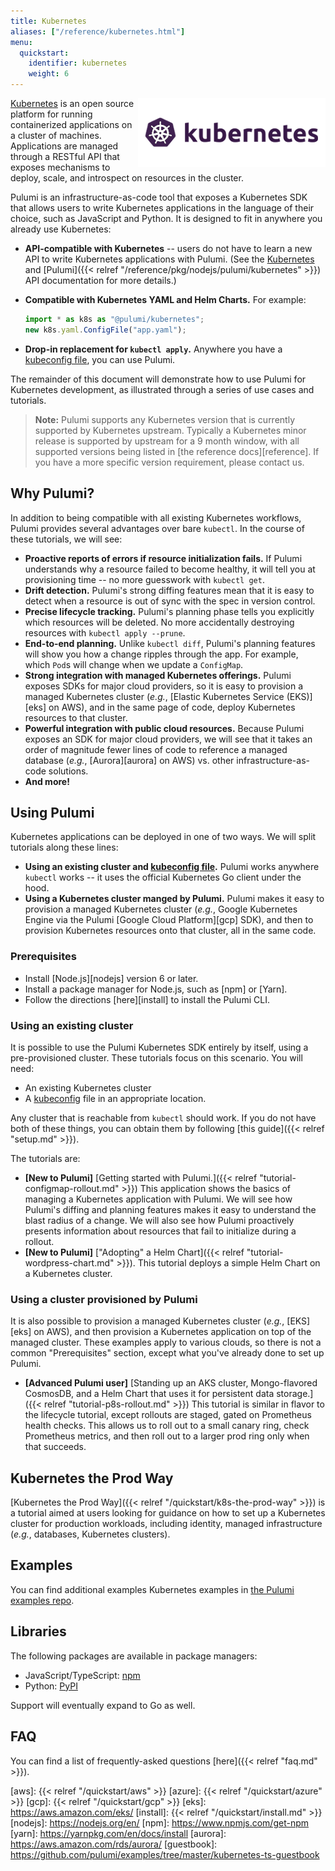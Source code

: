 ```yaml
---
title: Kubernetes
aliases: ["/reference/kubernetes.html"]
menu:
  quickstart:
    identifier: kubernetes
    weight: 6
---
```


<img src="/images/quickstart/k8s-purple.png" align="right">

[Kubernetes][k8s] is an open source platform for running containerized applications on a cluster of
machines. Applications are managed through a RESTful API that exposes mechanisms to deploy, scale,
and introspect on resources in the cluster.

Pulumi is an infrastructure-as-code tool that exposes a Kubernetes SDK that allows users to write
Kubernetes applications in the language of their choice, such as JavaScript and Python. It is
designed to fit in anywhere you already use Kubernetes:

-   **API-compatible with Kubernetes** -- users do not have to learn a new API to write Kubernetes
    applications with Pulumi. (See the [Kubernetes][api-reference] and
    [Pulumi]({{< relref "/reference/pkg/nodejs/pulumi/kubernetes" >}}) API documentation for more
    details.)

-   **Compatible with Kubernetes YAML and Helm Charts.** For example:

    ```typescript
    import * as k8s as "@pulumi/kubernetes";
    new k8s.yaml.ConfigFile("app.yaml");
    ```

-   **Drop-in replacement for `kubectl apply`.** Anywhere you have a [kubeconfig file][kubeconfig],
    you can use Pulumi.

The remainder of this document will demonstrate how to use Pulumi for Kubernetes development, as
illustrated through a series of use cases and tutorials.

> **Note:** Pulumi supports any Kubernetes version that is currently supported by Kubernetes
> upstream. Typically a Kubernetes minor release is supported by upstream for a 9 month window, with
> all supported versions being listed in [the reference docs][reference]. If you have a more
> specific version requirement, please contact us.

## Why Pulumi?

In addition to being compatible with all existing Kubernetes workflows, Pulumi provides several
advantages over bare `kubectl`. In the course of these tutorials, we will see:

-   **Proactive reports of errors if resource initialization fails.** If Pulumi understands why a
    resource failed to become healthy, it will tell you at provisioning time -- no more guesswork
    with `kubectl get`.
-   **Drift detection.** Pulumi's strong diffing features mean that it is easy to detect when a
    resource is out of sync with the spec in version control.
-   **Precise lifecycle tracking.** Pulumi's planning phase tells you explicitly which resources
    will be deleted. No more accidentally destroying resources with `kubectl apply --prune`.
-   **End-to-end planning.** Unlike `kubectl diff`, Pulumi's planning features will show you how a
    change ripples through the app. For example, which `Pod`s will change when we update a
    `ConfigMap`.
-   **Strong integration with managed Kubernetes offerings.** Pulumi exposes SDKs for major cloud
    providers, so it is easy to provision a managed Kubernetes cluster (_e.g._, [Elastic Kubernetes
    Service (EKS)][eks] on AWS), and in the same page of code, deploy Kubernetes resources to that
    cluster.
-   **Powerful integration with public cloud resources.** Because Pulumi exposes an SDK for major
    cloud providers, we will see that it takes an order of magnitude fewer lines of code to
    reference a managed database (_e.g._, [Aurora][aurora] on AWS) vs. other infrastructure-as-code
    solutions.
-   **And more!**

## Using Pulumi

Kubernetes applications can be deployed in one of two ways. We will split tutorials along these
lines:

-   **Using an existing cluster and [kubeconfig file][kubeconfig].** Pulumi works anywhere `kubectl`
    works -- it uses the official Kubernetes Go client under the hood.
-   **Using a Kubernetes cluster manged by Pulumi.** Pulumi makes it easy to provision a managed
    Kubernetes cluster (_e.g._, Google Kubernetes Engine via the Pulumi [Google Cloud Platform][gcp]
    SDK), and then to provision Kubernetes resources onto that cluster, all in the same code.

### Prerequisites

-   Install [Node.js][nodejs] version 6 or later.
-   Install a package manager for Node.js, such as [npm] or [Yarn].
-   Follow the directions [here][install] to install the Pulumi CLI.

<!-- By default, Pulumi uses the same configuration as `kubectl`, so if you're already connected to a cluster, Pulumi will
"just work." For more details, including this initial setup, please see the [Kubernetes setup page]({{< relref "setup.md" >}}). -->

### Using an existing cluster

It is possible to use the Pulumi Kubernetes SDK entirely by itself, using a pre-provisioned cluster.
These tutorials focus on this scenario. You will need:

-   An existing Kubernetes cluster
-   A [kubeconfig][kubeconfig] file in an appropriate location.

Any cluster that is reachable from `kubectl` should work. If you do not have both of these things,
you can obtain them by following [this guide]({{< relref "setup.md" >}}).

The tutorials are:

-   **[New to Pulumi]** [Getting started with Pulumi.]({{< relref "tutorial-configmap-rollout.md" >}}) This
    application shows the basics of managing a Kubernetes application with Pulumi. We will see how
    Pulumi's diffing and planning features makes it easy to understand the blast radius of a change.
    We will also see how Pulumi proactively presents information about resources that fail to
    initialize during a rollout.
-   **[New to Pulumi]** ["Adopting" a Helm Chart]({{< relref "tutorial-wordpress-chart.md" >}}).
    This tutorial deploys a simple Helm Chart on a Kubernetes cluster.

### Using a cluster provisioned by Pulumi

It is also possible to provision a managed Kubernetes cluster (_e.g._, [EKS][eks] on AWS), and then
provision a Kubernetes application on top of the managed cluster. These examples apply to various
clouds, so there is not a common "Prerequisites" section, except what you've already done to set up
Pulumi.

-   **[Advanced Pulumi user]** [Standing up an AKS cluster, Mongo-flavored CosmosDB, and a Helm
    Chart that uses it for persistent data storage.]({{< relref "tutorial-p8s-rollout.md" >}}) This tutorial is
    similar in flavor to the lifecycle tutorial, except rollouts are staged, gated on Prometheus
    health checks. This allows us to roll out to a small canary ring, check Prometheus metrics, and
    then roll out to a larger prod ring only when that succeeds.

## Kubernetes the Prod Way

[Kubernetes the Prod Way]({{< relref "/quickstart/k8s-the-prod-way" >}}) is a tutorial aimed at users
looking for guidance on how to set up a Kubernetes cluster for production workloads, including
identity, managed infrastructure (_e.g._, databases, Kubernetes clusters).

## Examples

You can find additional examples Kubernetes examples in [the Pulumi examples
repo](https://github.com/pulumi/examples).

<!-- -   **[New to Kubernetes & Pulumi]** [Getting started with Kubernetes.]({{< relref "tutorial-guestbook.md" >}})
    This tutorial deploys a Pulumi-native adaptation of the canonical [Kubernetes Guestbook
    example][guestbook]. Kubernetes and exposing it to the Internet with a `Service`. In addition to
    very simple Kubernetes resource types, this example shows off several unique features of Pulumi,
    including diffing and incremental errors when deployment fails. -->

## Libraries

The following packages are available in package managers:

-   JavaScript/TypeScript: [npm](https://www.npmjs.com/package/@pulumi/kubernetes)
-   Python: [PyPI](https://pypi.org/project/pulumi-kubernetes/)

Support will eventually expand to Go as well.

## FAQ

You can find a list of frequently-asked questions [here]({{< relref "faq.md" >}}).

[api-reference]: https://kubernetes.io/docs/reference/
[k8s]: https://kubernetes.io/
[wp]: https://github.com/pulumi/examples/tree/master/kubernetes-ts-helm-wordpress
[kubeconfig]: https://kubernetes.io/docs/tasks/access-application-cluster/configure-access-multiple-clusters/
[aws]: {{< relref "/quickstart/aws" >}}
[azure]: {{< relref "/quickstart/azure" >}}
[gcp]: {{< relref "/quickstart/gcp" >}}
[eks]: https://aws.amazon.com/eks/
[install]: {{< relref "/quickstart/install.md" >}}
[nodejs]: https://nodejs.org/en/
[npm]: https://www.npmjs.com/get-npm
[yarn]: https://yarnpkg.com/en/docs/install
[aurora]: https://aws.amazon.com/rds/aurora/
[guestbook]: https://github.com/pulumi/examples/tree/master/kubernetes-ts-guestbook
